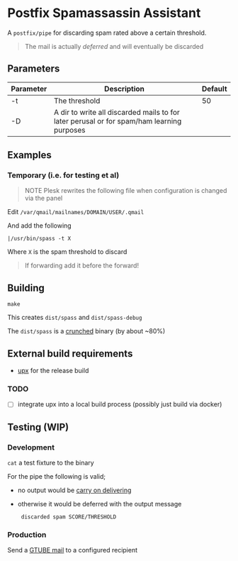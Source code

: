 # Postfix Spamassassin Assistant

A `postfix/pipe` for discarding spam rated above a certain threshold.

> The mail is actually _deferred_ and will eventually be discarded

## Parameters

|Parameter|Description|Default|
|---|---|---|
|-t|The threshold|50|
|-D|A dir to write all discarded mails to for later perusal or for spam/ham learning purposes||

## Examples

### Temporary (i.e. for testing et al)

> NOTE Plesk rewrites the following file when configuration is changed via the panel

Edit `/var/qmail/mailnames/DOMAIN/USER/.qmail`

And add the following

    |/usr/bin/spass -t X

Where `X` is the spam threshold to discard

> If forwarding add it before the forward!

## Building

    make

This creates `dist/spass` and `dist/spass-debug`

The `dist/spass` is a [crunched](https://blog.filippo.io/shrink-your-go-binaries-with-this-one-weird-trick/) binary (by about ~80%) 

## External build requirements

 * [upx](https://upx.github.io/) for the release build

### TODO

 * [ ] integrate upx into a local build process (possibly just build via docker)

## Testing (WIP)

### Development

`cat` a test fixture to the binary

For the pipe the following is valid;
 - no output would be [carry on delivering](https://en.wikipedia.org/wiki/Carry_On_(franchise)#Carry_On_films)
 - otherwise it would be deferred with the output message
 
        discarded spam SCORE/THRESHOLD

### Production

Send a [GTUBE mail](https://spamassassin.apache.org/gtube/) to a configured recipient
